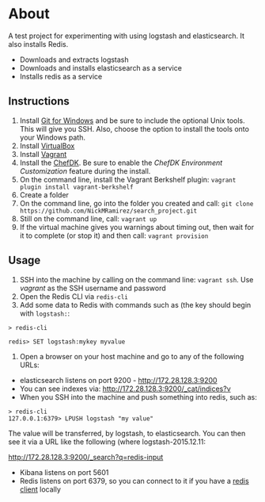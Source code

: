 About
=====

A test project for experimenting with using logstash and elasticsearch. It also installs Redis.

* Downloads and extracts logstash
* Downloads and installs elasticsearch as a service
* Installs redis as a service

Instructions
------------

1. Install [Git for Windows](https://git-scm.com/download/win) and be sure to include the optional Unix tools. This will give you SSH. Also, choose the option to install the tools onto your Windows path.
1. Install [VirtualBox](https://www.virtualbox.org/wiki/Downloads)
1. Install [Vagrant](https://www.vagrantup.com/downloads.html) 
1. Install the [ChefDK](https://downloads.chef.io/chef-dk/windows/ ). Be sure to enable the *ChefDK Environment Customization* feature during the install.
1. On the command line, install the Vagrant Berkshelf plugin: `vagrant plugin install vagrant-berkshelf`
1. Create a folder
1. On the command line, go into the folder you created and call: `git clone https://github.com/NickMRamirez/search_project.git`
1. Still on the command line, call: `vagrant up`
1. If the virtual machine gives you warnings about timing out, then wait for it to complete (or stop it)
 and then call: `vagrant provision`

Usage
-----

1. SSH into the machine by calling on the command line: `vagrant ssh`. Use *vagrant* as the SSH username and password
1. Open the Redis CLI via `redis-cli`
1. Add some data to Redis with commands such as (the key should begin with `logstash:`: 

```
> redis-cli

redis> SET logstash:mykey myvalue
``` 

1. Open a browser on your host machine and go to any of the following URLs:

* elasticsearch listens on port 9200 -  http://172.28.128.3:9200
* You can see indexes via: http://172.28.128.3:9200/_cat/indices?v
* When you SSH into the machine and push something into redis, such as:

```
> redis-cli
127.0.0.1:6379> LPUSH logstash "my value"
```

The value will be transferred, by logstash, to elasticsearch. You can then see it via
a URL like the following (where logstash-2015.12.11:

http://172.28.128.3:9200/_search?q=redis-input

* Kibana listens on port 5601
* Redis listens on port 6379, so you can connect to it if you have a [redis client](https://github.com/MSOpenTech/redis/releases) locally
